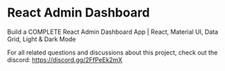# React Admin Dashboard

Build a COMPLETE React Admin Dashboard App | React, Material UI, Data Grid, Light & Dark Mode

For all related questions and discussions about this project, check out the discord: https://discord.gg/2FfPeEk2mX
